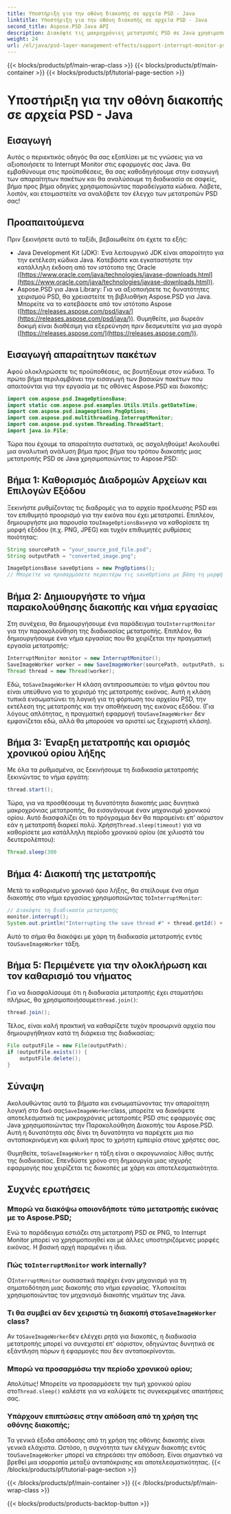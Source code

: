 ```yaml
---
title: Υποστήριξη για την οθόνη διακοπής σε αρχεία PSD - Java
linktitle: Υποστήριξη για την οθόνη διακοπής σε αρχεία PSD - Java
second_title: Aspose.PSD Java API
description: Διακόψτε τις μακροχρόνιες μετατροπές PSD σε Java χρησιμοποιώντας την Παρακολούθηση Διακοπής του Aspose.PSD. Μάθετε πώς να εφαρμόζετε τη χαριτωμένη διακοπή και να βελτιώνετε την εμπειρία χρήστη.
weight: 24
url: /el/java/psd-layer-management-effects/support-interrupt-monitor-psd-files/
---
```


{{< blocks/products/pf/main-wrap-class >}}
{{< blocks/products/pf/main-container >}}
{{< blocks/products/pf/tutorial-page-section >}}

# Υποστήριξη για την οθόνη διακοπής σε αρχεία PSD - Java

## Εισαγωγή

Αυτός ο περιεκτικός οδηγός θα σας εξοπλίσει με τις γνώσεις για να αξιοποιήσετε το Interrupt Monitor στις εφαρμογές σας Java. Θα εμβαθύνουμε στις προϋποθέσεις, θα σας καθοδηγήσουμε στην εισαγωγή των απαραίτητων πακέτων και θα αναλύσουμε τη διαδικασία σε σαφείς, βήμα προς βήμα οδηγίες χρησιμοποιώντας παραδείγματα κώδικα. Λάβετε, λοιπόν, και ετοιμαστείτε να αναλάβετε τον έλεγχο των μετατροπών PSD σας!

## Προαπαιτούμενα

Πριν ξεκινήσετε αυτό το ταξίδι, βεβαιωθείτε ότι έχετε τα εξής:

- Java Development Kit (JDK): Ένα λειτουργικό JDK είναι απαραίτητο για την εκτέλεση κώδικα Java. Κατεβάστε και εγκαταστήστε την κατάλληλη έκδοση από τον ιστότοπο της Oracle ([https://www.oracle.com/java/technologies/javase-downloads.html](https://www.oracle.com/java/technologies/javase-downloads.html)).
- Aspose.PSD για Java Library: Για να αξιοποιήσετε τις δυνατότητες χειρισμού PSD, θα χρειαστείτε τη βιβλιοθήκη Aspose.PSD για Java. Μπορείτε να το κατεβάσετε από τον ιστότοπο Aspose ([https://releases.aspose.com/psd/java/](https://releases.aspose.com/psd/java/)). Θυμηθείτε, μια δωρεάν δοκιμή είναι διαθέσιμη για εξερεύνηση πριν δεσμευτείτε για μια αγορά ([https://releases.aspose.com/](https://releases.aspose.com/)).

## Εισαγωγή απαραίτητων πακέτων

Αφού ολοκληρώσετε τις προϋποθέσεις, ας βουτήξουμε στον κώδικα. Το πρώτο βήμα περιλαμβάνει την εισαγωγή των βασικών πακέτων που απαιτούνται για την εργασία με τις οθόνες Aspose.PSD και διακοπής:

```java
import com.aspose.psd.ImageOptionsBase;
import static com.aspose.psd.examples.Utils.Utils.getDateTime;
import com.aspose.psd.imageoptions.PngOptions;
import com.aspose.psd.multithreading.InterruptMonitor;
import com.aspose.psd.system.Threading.ThreadStart;
import java.io.File;
```

Τώρα που έχουμε τα απαραίτητα συστατικά, ας ασχοληθούμε! Ακολουθεί μια αναλυτική ανάλυση βήμα προς βήμα του τρόπου διακοπής μιας μετατροπής PSD σε Java χρησιμοποιώντας το Aspose.PSD:

## Βήμα 1: Καθορισμός Διαδρομών Αρχείων και Επιλογών Εξόδου

 Ξεκινήστε ρυθμίζοντας τις διαδρομές για το αρχείο προέλευσης PSD και τον επιθυμητό προορισμό για την εικόνα που έχει μετατραπεί. Επιπλέον, δημιουργήστε μια παρουσία του`ImageOptionsBase`για να καθορίσετε τη μορφή εξόδου (π.χ. PNG, JPEG) και τυχόν επιθυμητές ρυθμίσεις ποιότητας:

```java
String sourcePath = "your_source_psd_file.psd";
String outputPath = "converted_image.png";

ImageOptionsBase saveOptions = new PngOptions();
// Μπορείτε να προσαρμόσετε περαιτέρω τις saveOptions με βάση τη μορφή που επιθυμείτε (π.χ. ρύθμιση ποιότητας JPEG)
```

## Βήμα 2: Δημιουργήστε το νήμα παρακολούθησης διακοπής και νήμα εργασίας

 Στη συνέχεια, θα δημιουργήσουμε ένα παράδειγμα του`InterruptMonitor` για την παρακολούθηση της διαδικασίας μετατροπής. Επιπλέον, θα δημιουργήσουμε ένα νήμα εργασίας που θα χειρίζεται την πραγματική εργασία μετατροπής:

```java
InterruptMonitor monitor = new InterruptMonitor();
SaveImageWorker worker = new SaveImageWorker(sourcePath, outputPath, saveOptions, monitor);
Thread thread = new Thread(worker);
```

 Εδώ, το`SaveImageWorker` Η κλάση αντιπροσωπεύει το νήμα φόντου που είναι υπεύθυνο για το χειρισμό της μετατροπής εικόνας. Αυτή η κλάση τυπικά ενσωματώνει τη λογική για τη φόρτωση του αρχείου PSD, την εκτέλεση της μετατροπής και την αποθήκευση της εικόνας εξόδου. (Για λόγους απλότητας, η πραγματική εφαρμογή του`SaveImageWorker` δεν εμφανίζεται εδώ, αλλά θα μπορούσε να οριστεί ως ξεχωριστή κλάση).

## Βήμα 3: Έναρξη μετατροπής και ορισμός χρονικού ορίου λήξης

Με όλα τα ρυθμισμένα, ας ξεκινήσουμε τη διαδικασία μετατροπής ξεκινώντας το νήμα εργάτη:

```java
thread.start();
```

Τώρα, για να προσθέσουμε τη δυνατότητα διακοπής μιας δυνητικά μακροχρόνιας μετατροπής, θα εισαγάγουμε έναν μηχανισμό χρονικού ορίου. Αυτό διασφαλίζει ότι το πρόγραμμα δεν θα παραμείνει επ' αόριστον εάν η μετατροπή διαρκεί πολύ. Χρήση`Thread.sleep(timeout)` για να καθορίσετε μια κατάλληλη περίοδο χρονικού ορίου (σε χιλιοστά του δευτερολέπτου):

```java
Thread.sleep(300
```

## Βήμα 4: Διακοπή της μετατροπής

 Μετά το καθορισμένο χρονικό όριο λήξης, θα στείλουμε ένα σήμα διακοπής στο νήμα εργασίας χρησιμοποιώντας το`InterruptMonitor`:

```java
// Διακόψτε τη διαδικασία μετατροπής
monitor.interrupt();
System.out.println("Interrupting the save thread #" + thread.getId() + " at " + getDateTime().toString());
```

 Αυτό το σήμα θα διακόψει με χάρη τη διαδικασία μετατροπής εντός του`SaveImageWorker` τάξη.

## Βήμα 5: Περιμένετε για την ολοκλήρωση και τον καθαρισμό του νήματος

 Για να διασφαλίσουμε ότι η διαδικασία μετατροπής έχει σταματήσει πλήρως, θα χρησιμοποιήσουμε`thread.join()`:

```java
thread.join();
```

Τέλος, είναι καλή πρακτική να καθαρίζετε τυχόν προσωρινά αρχεία που δημιουργήθηκαν κατά τη διάρκεια της διαδικασίας:

```java
File outputFile = new File(outputPath);
if (outputFile.exists()) {
    outputFile.delete();
}
```

## Σύναψη

 Ακολουθώντας αυτά τα βήματα και ενσωματώνοντας την απαραίτητη λογική στο δικό σας`SaveImageWorker`class, μπορείτε να διακόψετε αποτελεσματικά τις μακροχρόνιες μετατροπές PSD στις εφαρμογές σας Java χρησιμοποιώντας την Παρακολούθηση Διακοπής του Aspose.PSD. Αυτή η δυνατότητα σάς δίνει τη δυνατότητα να παρέχετε μια πιο ανταποκρινόμενη και φιλική προς το χρήστη εμπειρία στους χρήστες σας.

 Θυμηθείτε, το`SaveImageWorker` η τάξη είναι ο ακρογωνιαίος λίθος αυτής της διαδικασίας. Επενδύστε χρόνο στη δημιουργία μιας ισχυρής εφαρμογής που χειρίζεται τις διακοπές με χάρη και αποτελεσματικότητα. 

## Συχνές ερωτήσεις

### Μπορώ να διακόψω οποιονδήποτε τύπο μετατροπής εικόνας με το Aspose.PSD;

Ενώ το παράδειγμα εστιάζει στη μετατροπή PSD σε PNG, το Interrupt Monitor μπορεί να χρησιμοποιηθεί και με άλλες υποστηριζόμενες μορφές εικόνας. Η βασική αρχή παραμένει η ίδια.

###  Πώς το`InterruptMonitor` work internally?

 Ο`InterruptMonitor` ουσιαστικά παρέχει έναν μηχανισμό για τη σηματοδότηση μιας διακοπής στο νήμα εργασίας. Υλοποιείται χρησιμοποιώντας τον μηχανισμό διακοπής νημάτων της Java.

###  Τι θα συμβεί αν δεν χειριστώ τη διακοπή στο`SaveImageWorker` class?

 Αν το`SaveImageWorker`δεν ελέγχει ρητά για διακοπές, η διαδικασία μετατροπής μπορεί να συνεχιστεί επ' αόριστον, οδηγώντας δυνητικά σε εξάντληση πόρων ή εφαρμογές που δεν ανταποκρίνονται.

### Μπορώ να προσαρμόσω την περίοδο χρονικού ορίου;

 Απολύτως! Μπορείτε να προσαρμόσετε την τιμή χρονικού ορίου στο`Thread.sleep()` καλέστε για να καλύψετε τις συγκεκριμένες απαιτήσεις σας.

### Υπάρχουν επιπτώσεις στην απόδοση από τη χρήση της οθόνης διακοπής;

 Τα γενικά έξοδα απόδοσης από τη χρήση της οθόνης διακοπής είναι γενικά ελάχιστα. Ωστόσο, η συχνότητα των ελέγχων διακοπής εντός του`SaveImageWorker` μπορεί να επηρεάσει την απόδοση. Είναι σημαντικό να βρεθεί μια ισορροπία μεταξύ ανταπόκρισης και αποτελεσματικότητας.
{{< /blocks/products/pf/tutorial-page-section >}}

{{< /blocks/products/pf/main-container >}}
{{< /blocks/products/pf/main-wrap-class >}}

{{< blocks/products/products-backtop-button >}}
